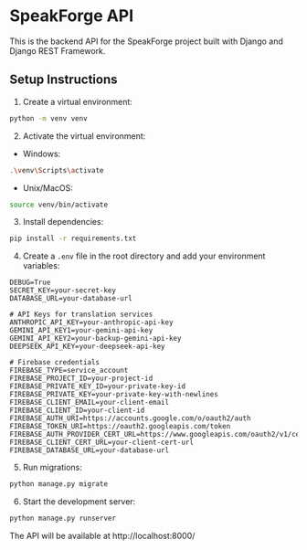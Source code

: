 # SpeakForge API

This is the backend API for the SpeakForge project built with Django and Django REST Framework.

## Setup Instructions

1. Create a virtual environment:
```bash
python -m venv venv
```

2. Activate the virtual environment:
- Windows:
```bash
.\venv\Scripts\activate
```
- Unix/MacOS:
```bash
source venv/bin/activate
```

3. Install dependencies:
```bash
pip install -r requirements.txt
```

4. Create a `.env` file in the root directory and add your environment variables:
```
DEBUG=True
SECRET_KEY=your-secret-key
DATABASE_URL=your-database-url

# API Keys for translation services
ANTHROPIC_API_KEY=your-anthropic-api-key
GEMINI_API_KEY1=your-gemini-api-key
GEMINI_API_KEY2=your-backup-gemini-api-key
DEEPSEEK_API_KEY=your-deepseek-api-key

# Firebase credentials
FIREBASE_TYPE=service_account
FIREBASE_PROJECT_ID=your-project-id
FIREBASE_PRIVATE_KEY_ID=your-private-key-id
FIREBASE_PRIVATE_KEY=your-private-key-with-newlines
FIREBASE_CLIENT_EMAIL=your-client-email
FIREBASE_CLIENT_ID=your-client-id
FIREBASE_AUTH_URI=https://accounts.google.com/o/oauth2/auth
FIREBASE_TOKEN_URI=https://oauth2.googleapis.com/token
FIREBASE_AUTH_PROVIDER_CERT_URL=https://www.googleapis.com/oauth2/v1/certs
FIREBASE_CLIENT_CERT_URL=your-client-cert-url
FIREBASE_DATABASE_URL=your-database-url
```

5. Run migrations:
```bash
python manage.py migrate
```

6. Start the development server:
```bash
python manage.py runserver
```

The API will be available at http://localhost:8000/